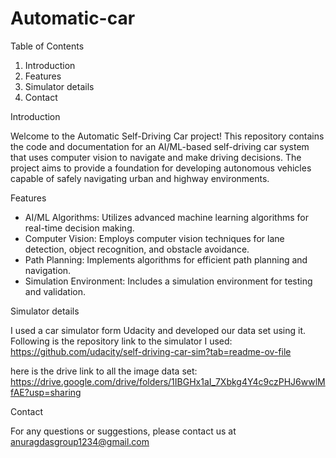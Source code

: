 # Automatic-car
Table of Contents
   1. Introduction
   2. Features
   3. Simulator details
   4. Contact

Introduction

Welcome to the Automatic Self-Driving Car project! This repository contains the code and documentation for an AI/ML-based self-driving car system that uses computer vision to navigate and make driving decisions. The project aims to provide a foundation for developing autonomous vehicles capable of safely navigating urban and highway environments.

Features
* AI/ML Algorithms: Utilizes advanced machine learning algorithms for real-time decision making.
* Computer Vision: Employs computer vision techniques for lane detection, object recognition, and obstacle avoidance.
* Path Planning: Implements algorithms for efficient path planning and navigation.
* Simulation Environment: Includes a simulation environment for testing and validation.

Simulator details

   I used a car simulator form Udacity and developed our data set using it. Following is the repository link to the simulator I used:
   https://github.com/udacity/self-driving-car-sim?tab=readme-ov-file
   
   here is the drive link to all the image data set: https://drive.google.com/drive/folders/1IBGHx1aI_7Xbkg4Y4c9czPHJ6wwlMfAE?usp=sharing

Contact

   For any questions or suggestions, please contact us at anuragdasgroup1234@gmail.com
   
